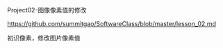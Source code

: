 Project02-图像像素值的修改

https://github.com/summitgao/SoftwareClass/blob/master/lesson_02.md

初识像素，修改图片像素值
